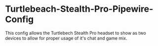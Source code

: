 # Turtlebeach-Stealth-Pro-Pipewire-Config
This config allows the Turtlebech Stealth Pro headset to show as two devices to allow for proper usage of it's chat and game mix. 
